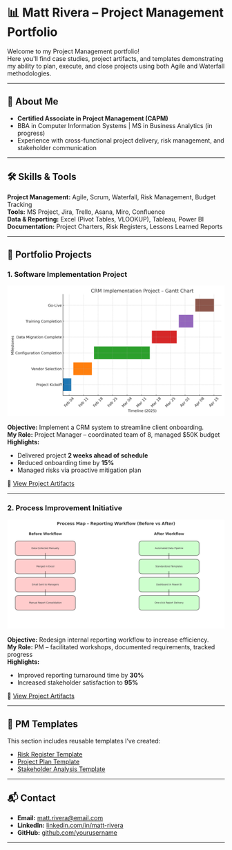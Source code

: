 # 📊 Matt Rivera – Project Management Portfolio

Welcome to my Project Management portfolio!  
Here you'll find case studies, project artifacts, and templates demonstrating my ability to plan, execute, and close projects using both Agile and Waterfall methodologies.

---

## 🧩 About Me
- **Certified Associate in Project Management (CAPM)**
- BBA in Computer Information Systems | MS in Business Analytics (in progress)
- Experience with cross-functional project delivery, risk management, and stakeholder communication

---

## 🛠 Skills & Tools
**Project Management:** Agile, Scrum, Waterfall, Risk Management, Budget Tracking  
**Tools:** MS Project, Jira, Trello, Asana, Miro, Confluence  
**Data & Reporting:** Excel (Pivot Tables, VLOOKUP), Tableau, Power BI  
**Documentation:** Project Charters, Risk Registers, Lessons Learned Reports

---

## 📂 Portfolio Projects

### **1. Software Implementation Project**
![Gantt Chart](Project_1_Software_Implementation/gantt-chart.png)

**Objective:** Implement a CRM system to streamline client onboarding.  
**My Role:** Project Manager – coordinated team of 8, managed $50K budget  
**Highlights:**
- Delivered project **2 weeks ahead of schedule**
- Reduced onboarding time by **15%**
- Managed risks via proactive mitigation plan

📂 [View Project Artifacts](./Project_1_Software_Implementation)

---

### **2. Process Improvement Initiative**
![Process Map](Project_2_Process_Improvement/process-map.png)

**Objective:** Redesign internal reporting workflow to increase efficiency.  
**My Role:** PM – facilitated workshops, documented requirements, tracked progress  
**Highlights:**
- Improved reporting turnaround time by **30%**
- Increased stakeholder satisfaction to **95%**

📂 [View Project Artifacts](./Project_2_Process_Improvement)

---

## 📄 PM Templates
This section includes reusable templates I’ve created:
- [Risk Register Template](./templates/risk-register-template.xlsx)
- [Project Plan Template](./templates/project-plan-template.docx)
- [Stakeholder Analysis Template](./templates/stakeholder-analysis-template.xlsx)

---

## 📬 Contact
- **Email:** matt.rivera@email.com  
- **LinkedIn:** [linkedin.com/in/matt-rivera](https://linkedin.com/in/matt-rivera)  
- **GitHub:** [github.com/yourusername](https://github.com/yourusername)

---
